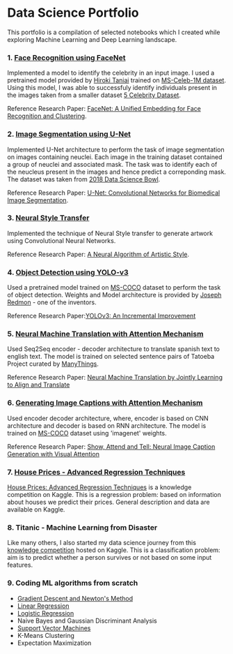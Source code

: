 # Data Science Portfolio

This portfolio is a compilation of selected notebooks which I created while exploring Machine Learning and Deep Learning landscape. 


### 1.  [Face Recognition using FaceNet](https://github.com/puneet-08/projects/blob/main/FaceNet.ipynb)

Implemented a model to identify the celebrity in an input image. I used a pretrained model provided by [Hiroki Taniai](https://github.com/nyoki-mtl/keras-facenet) trained on [MS-Celeb-1M dataset](https://www.microsoft.com/en-us/research/project/ms-celeb-1m-challenge-recognizing-one-million-celebrities-real-world/). Using this model, I was able to successfuly identify individuals present in the images taken from a smaller dataset [5 Celebrity Dataset](https://www.kaggle.com/dansbecker/5-celebrity-faces-dataset).

Reference Research Paper: [FaceNet: A Unified Embedding for Face Recognition and Clustering](https://arxiv.org/abs/1503.03832).


### 2.  [Image Segmentation using U-Net](https://github.com/puneet-08/projects/blob/main/Image_Segmentation_U_Net.ipynb)

Implemented U-Net architecture to perform the task of image segmentation on images containing neuclei. Each image in the training dataset contained a group of neuclei and associated mask. The task was to identify each of the neucleus present in the images and hence predict a correponding mask. The dataset was taken from [2018 Data Science Bowl](https://www.kaggle.com/c/data-science-bowl-2018/data).

Reference Research Paper: [U-Net: Convolutional Networks for Biomedical Image Segmentation](https://arxiv.org/abs/1505.04597).

### 3.  [Neural Style Transfer](https://github.com/puneet-08/projects/blob/main/Neural_Style_Transfer_Book.ipynb) 

Implemented the technique of Neural Style transfer to generate artwork using Convolutional Neural Networks. 

Reference Research Paper: [A Neural Algorithm of Artistic Style](https://arxiv.org/abs/1508.06576).


### 4.  [Object Detection using YOLO-v3](https://github.com/puneet-08/projects/blob/main/YOLO_v3_Object_Detection.ipynb)

Used a pretrained model trained on [MS-COCO](https://cocodataset.org/#home) dataset to perform the task of object detection. Weights and Model architecture is provided by [Joseph Redmon](https://pjreddie.com/darknet/yolo/) - one of the inventors.

Reference Research Paper:[YOLOv3: An Incremental Improvement](https://arxiv.org/abs/1804.02767)


### 5.  [Neural Machine Translation with Attention Mechanism](https://github.com/puneet-08/projects/blob/main/NMT_%2B_Attention.ipynb)

Used Seq2Seq encoder - decoder architecture to translate spanish text to english text. The model is trained on selected sentence pairs of Tatoeba Project curated by [ManyThings](http://www.manythings.org/anki/).

Reference Research Paper: [Neural Machine Translation by Jointly Learning to Align and Translate](https://arxiv.org/abs/1409.0473)


### 6.  [Generating Image Captions with Attention Mechanism](https://github.com/puneet-08/projects/blob/main/Image_Captioning_with_Attention.ipynb) 

Used encoder decoder architecture, where, encoder is based on CNN architecture and decoder is based on RNN architecture. The model is trained on [MS-COCO](https://cocodataset.org/#home) dataset using 'imagenet' weights.

Reference Research Paper: [Show, Attend and Tell: Neural Image Caption Generation with Visual Attention](https://arxiv.org/abs/1502.03044)

### 7. [House Prices - Advanced Regression Techniques](https://www.kaggle.com/startpuneet/ames-housing-prices-predictions#Housing-Price-Prediction)

[House Prices: Advanced Regression Techniques](https://www.kaggle.com/c/house-prices-advanced-regression-techniques) is a knowledge competition on Kaggle. This is a regression problem: based on information about houses we predict their prices. General description and data are available on Kaggle. 

### 8. Titanic - Machine Learning from Disaster

Like many others, I also started my data science journey from this [knowledge competition](https://www.kaggle.com/c/titanic) hosted on Kaggle. This is a classification problem: aim is to predict whether a person survives or not based on some input features.

### 9. Coding ML algorithms from scratch
* [Gradient Descent and Newton's Method](https://github.com/puneet-08/projects/blob/main/Gradient_Descent_%2B_Newton's_Method.ipynb)
* [Linear Regression](https://github.com/puneet-08/projects/blob/main/Linear_Regression_from_scratch.ipynb)
* [Logistic Regression](https://github.com/puneet-08/projects/blob/main/Logistic_Regression_from_scratch.ipynb)
* Naive Bayes and Gaussian Discriminant Analysis
* [Support Vector Machines](https://github.com/puneet-08/projects/blob/main/SVM_from_scratch.ipynb)
* K-Means Clustering
* Expectation Maximization





